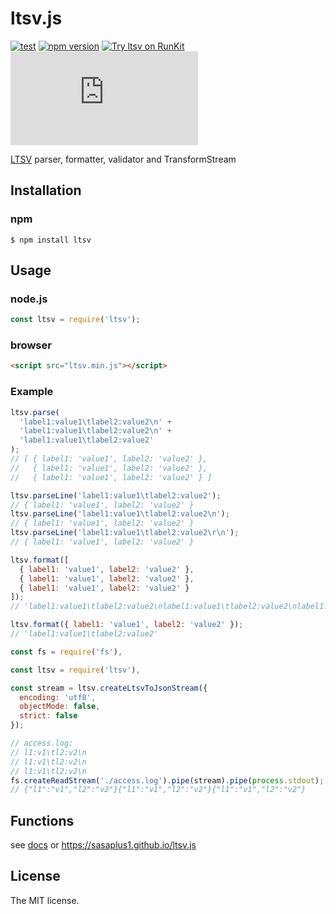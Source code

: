 # ltsv.js

[![test](https://github.com/sasaplus1/ltsv.js/workflows/test/badge.svg)](https://github.com/sasaplus1/ltsv.js/actions?query=workflow%3Atest)
[![npm version](https://badge.fury.io/js/ltsv.svg)](https://badge.fury.io/js/ltsv)
[![Try ltsv on RunKit](https://badge.runkitcdn.com/ltsv.svg)](https://npm.runkit.com/ltsv)
[![renovate](https://badges.renovateapi.com/github/sasaplus1/ltsv.js)](https://renovatebot.com)

[LTSV](http://ltsv.org/) parser, formatter, validator and TransformStream

## Installation

### npm

```console
$ npm install ltsv
```

## Usage

### node.js

```js
const ltsv = require('ltsv');
```

### browser

```html
<script src="ltsv.min.js"></script>
```

### Example

```js
ltsv.parse(
  'label1:value1\tlabel2:value2\n' +
  'label1:value1\tlabel2:value2\n' +
  'label1:value1\tlabel2:value2'
);
// [ { label1: 'value1', label2: 'value2' },
//   { label1: 'value1', label2: 'value2' },
//   { label1: 'value1', label2: 'value2' } ]

ltsv.parseLine('label1:value1\tlabel2:value2');
// { label1: 'value1', label2: 'value2' }
ltsv.parseLine('label1:value1\tlabel2:value2\n');
// { label1: 'value1', label2: 'value2' }
ltsv.parseLine('label1:value1\tlabel2:value2\r\n');
// { label1: 'value1', label2: 'value2' }

ltsv.format([
  { label1: 'value1', label2: 'value2' },
  { label1: 'value1', label2: 'value2' },
  { label1: 'value1', label2: 'value2' }
]);
// 'label1:value1\tlabel2:value2\nlabel1:value1\tlabel2:value2\nlabel1:value1\tlabel2:value2'

ltsv.format({ label1: 'value1', label2: 'value2' });
// 'label1:value1\tlabel2:value2'
```

```js
const fs = require('fs'),

const ltsv = require('ltsv'),

const stream = ltsv.createLtsvToJsonStream({
  encoding: 'utf8',
  objectMode: false,
  strict: false
});

// access.log:
// l1:v1\tl2:v2\n
// l1:v1\tl2:v2\n
// l1:v1\tl2:v2\n
fs.createReadStream('./access.log').pipe(stream).pipe(process.stdout);
// {"l1":"v1","l2":"v2"}{"l1":"v1","l2":"v2"}{"l1":"v1","l2":"v2"}
```

## Functions

see [docs](docs) or https://sasaplus1.github.io/ltsv.js

## License

The MIT license.
